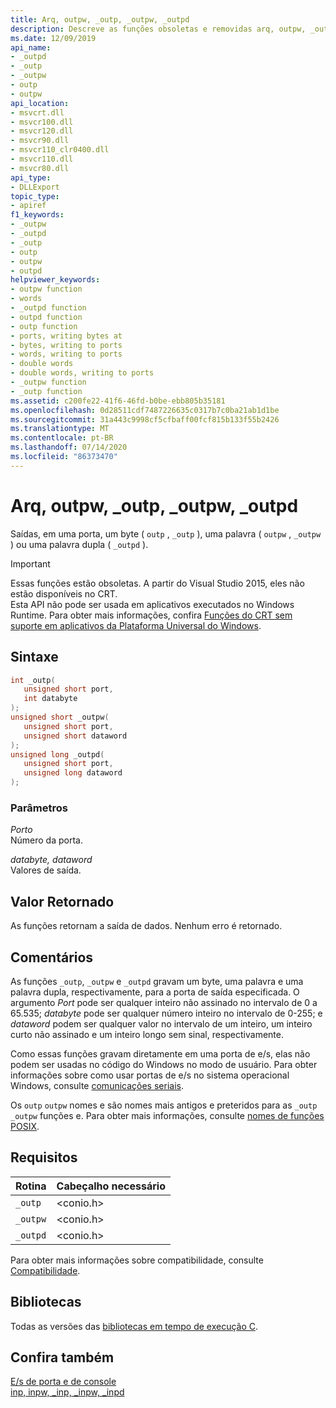```yaml
---
title: Arq, outpw, _outp, _outpw, _outpd
description: Descreve as funções obsoletas e removidas arq, outpw, _outp, _outpw e _outpd da biblioteca de tempo de execução do Microsoft C (CRT).
ms.date: 12/09/2019
api_name:
- _outpd
- _outp
- _outpw
- outp
- outpw
api_location:
- msvcrt.dll
- msvcr100.dll
- msvcr120.dll
- msvcr90.dll
- msvcr110_clr0400.dll
- msvcr110.dll
- msvcr80.dll
api_type:
- DLLExport
topic_type:
- apiref
f1_keywords:
- _outpw
- _outpd
- _outp
- outp
- outpw
- outpd
helpviewer_keywords:
- outpw function
- words
- _outpd function
- outpd function
- outp function
- ports, writing bytes at
- bytes, writing to ports
- words, writing to ports
- double words
- double words, writing to ports
- _outpw function
- _outp function
ms.assetid: c200fe22-41f6-46fd-b0be-ebb805b35181
ms.openlocfilehash: 0d28511cdf7487226635c0317b7c0ba21ab1d1be
ms.sourcegitcommit: 31a443c9998cf5cfbaff00fcf815b133f55b2426
ms.translationtype: MT
ms.contentlocale: pt-BR
ms.lasthandoff: 07/14/2020
ms.locfileid: "86373470"
---
```

# <a name="outp-outpw-_outp-_outpw-_outpd"></a>Arq, outpw, _outp, _outpw, _outpd

Saídas, em uma porta, um byte ( `outp` , `_outp` ), uma palavra ( `outpw` , `_outpw` ) ou uma palavra dupla ( `_outpd` ).

> [!IMPORTANT]
> Essas funções estão obsoletas. A partir do Visual Studio 2015, eles não estão disponíveis no CRT. \
> Esta API não pode ser usada em aplicativos executados no Windows Runtime. Para obter mais informações, confira [Funções do CRT sem suporte em aplicativos da Plataforma Universal do Windows](../cppcx/crt-functions-not-supported-in-universal-windows-platform-apps.md).

## <a name="syntax"></a>Sintaxe

```cpp
int _outp(
   unsigned short port,
   int databyte
);
unsigned short _outpw(
   unsigned short port,
   unsigned short dataword
);
unsigned long _outpd(
   unsigned short port,
   unsigned long dataword
);
```

### <a name="parameters"></a>Parâmetros

*Porto*\
Número da porta.

*databyte, dataword*\
Valores de saída.

## <a name="return-value"></a>Valor Retornado

As funções retornam a saída de dados. Nenhum erro é retornado.

## <a name="remarks"></a>Comentários

As funções `_outp`, `_outpw` e `_outpd` gravam um byte, uma palavra e uma palavra dupla, respectivamente, para a porta de saída especificada. O argumento *Port* pode ser qualquer inteiro não assinado no intervalo de 0 a 65.535; *databyte* pode ser qualquer número inteiro no intervalo de 0-255; e *dataword* podem ser qualquer valor no intervalo de um inteiro, um inteiro curto não assinado e um inteiro longo sem sinal, respectivamente.

Como essas funções gravam diretamente em uma porta de e/s, elas não podem ser usadas no código do Windows no modo de usuário. Para obter informações sobre como usar portas de e/s no sistema operacional Windows, consulte [comunicações seriais](https://docs.microsoft.com/previous-versions/ff802693(v=msdn.10)).

Os `outp` `outpw` nomes e são nomes mais antigos e preteridos para as `_outp` `_outpw` funções e. Para obter mais informações, consulte [nomes de funções POSIX](../error-messages/compiler-warnings/compiler-warning-level-3-c4996.md#posix-function-names).

## <a name="requirements"></a>Requisitos

|Rotina|Cabeçalho necessário|
|-------------|---------------------|
|`_outp`|\<conio.h>|
|`_outpw`|\<conio.h>|
|`_outpd`|\<conio.h>|

Para obter mais informações sobre compatibilidade, consulte [Compatibilidade](../c-runtime-library/compatibility.md).

## <a name="libraries"></a>Bibliotecas

Todas as versões das [bibliotecas em tempo de execução C](../c-runtime-library/crt-library-features.md).

## <a name="see-also"></a>Confira também

[E/s de porta e de console](../c-runtime-library/console-and-port-i-o.md)\
[inp, inpw, _inp, _inpw, _inpd](../c-runtime-library/inp-inpw-inpd.md)
